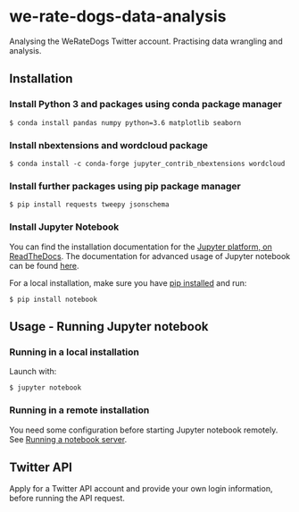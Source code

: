 # we-rate-dogs-data-analysis
Analysing the WeRateDogs Twitter account. Practising data wrangling and analysis. 

## Installation

### Install Python 3 and packages using conda package manager
    
    $ conda install pandas numpy python=3.6 matplotlib seaborn

### Install nbextensions and wordcloud package
 
    $ conda install -c conda-forge jupyter_contrib_nbextensions wordcloud
    
 ### Install further packages using pip package manager
 
    $ pip install requests tweepy jsonschema
    
### Install Jupyter Notebook

You can find the installation documentation for the
[Jupyter platform, on ReadTheDocs](https://jupyter.readthedocs.io/en/latest/install.html).
The documentation for advanced usage of Jupyter notebook can be found
[here](https://jupyter-notebook.readthedocs.io/en/latest/).

For a local installation, make sure you have
[pip installed](https://pip.readthedocs.io/en/stable/installing/) and run:

    $ pip install notebook

## Usage - Running Jupyter notebook

### Running in a local installation

Launch with:

    $ jupyter notebook
    
### Running in a remote installation

You need some configuration before starting Jupyter notebook remotely. See [Running a notebook server](http://jupyter-notebook.readthedocs.io/en/stable/public_server.html).

## Twitter API

Apply for a Twitter API account and provide your own login information, before running the API request.